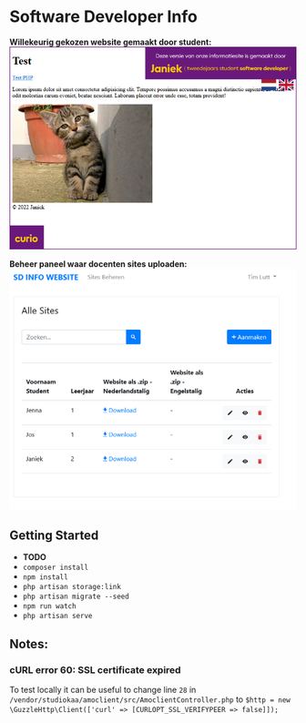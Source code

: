 # Software Developer Info

**Willekeurig gekozen website gemaakt door student:**
![Screenshot van willekeurige website](.github/screenshot-student.png)

**Beheer paneel waar docenten sites uploaden:**
![Screenshot van docent beher paneel](.github/screenshot-manage.png)

## Getting Started

* **TODO**
* `composer install`
* `npm install`
* `php artisan storage:link`
* `php artisan migrate --seed`
* `npm run watch`
* `php artisan serve`

## Notes:

### cURL error 60: SSL certificate expired

To test locally it can be useful to change line `28` in `/vendor/studiokaa/amoclient/src/AmoclientController.php` to `$http = new \GuzzleHttp\Client(['curl' => [CURLOPT_SSL_VERIFYPEER => false]]);`
